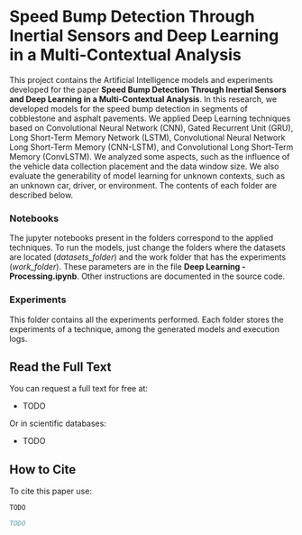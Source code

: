 # Speed Bump Detection Through Inertial Sensors and Deep Learning in a Multi-Contextual Analysis

This project contains the Artificial Intelligence models and experiments developed for the paper **Speed Bump Detection Through Inertial Sensors and Deep Learning in a Multi-Contextual Analysis**. In this research, we developed models for the speed bump detection in segments of cobblestone and asphalt pavements. We applied Deep Learning techniques based on Convolutional Neural Network (CNN), Gated Recurrent Unit (GRU), Long Short-Term Memory Network (LSTM), Convolutional Neural Network Long Short-Term Memory (CNN-LSTM), and Convolutional Long Short-Term Memory (ConvLSTM). We analyzed some aspects, such as the influence of the vehicle data collection placement and the data window size. We also evaluate the generability of model learning for unknown contexts, such as an unknown car, driver, or environment. The contents of each folder are described below.

### Notebooks

The jupyter notebooks present in the folders correspond to the applied techniques. To run the models, just change the folders where the datasets are located (*datasets_folder*) and the work folder that has the experiments (*work_folder*).  These parameters are in the file **Deep Learning - Processing.ipynb**. Other instructions are documented in the source code.

### Experiments

This folder contains all the experiments performed. Each folder stores the experiments of a technique, among the generated models and execution logs.

## Read the Full Text

You can request a full text for free at: 

* TODO

Or in scientific databases:

* TODO

## How to Cite

To cite this paper use:

```
TODO
```

```bibtex
TODO
```